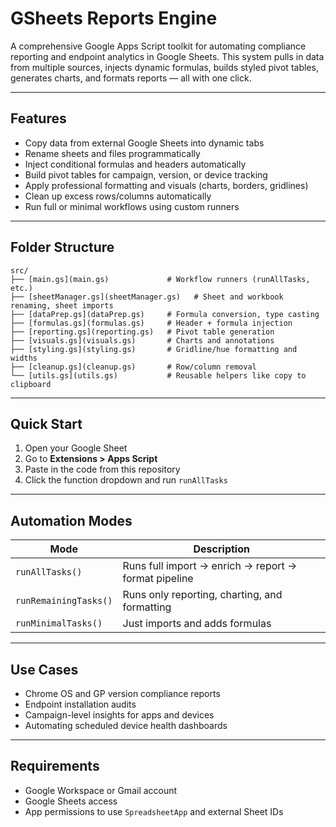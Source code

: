 # GSheets Reports Engine
A comprehensive Google Apps Script toolkit for automating compliance reporting and endpoint analytics in Google Sheets.
This system pulls in data from multiple sources, injects dynamic formulas, builds styled pivot tables, generates charts, and formats reports — all with one click.

---

## Features

- Copy data from external Google Sheets into dynamic tabs
- Rename sheets and files programmatically
- Inject conditional formulas and headers automatically
- Build pivot tables for campaign, version, or device tracking
- Apply professional formatting and visuals (charts, borders, gridlines)
- Clean up excess rows/columns automatically
- Run full or minimal workflows using custom runners

---

## Folder Structure

```
src/
├── [main.gs](main.gs)             # Workflow runners (runAllTasks, etc.)
├── [sheetManager.gs](sheetManager.gs)   # Sheet and workbook renaming, sheet imports
├── [dataPrep.gs](dataPrep.gs)     # Formula conversion, type casting
├── [formulas.gs](formulas.gs)     # Header + formula injection
├── [reporting.gs](reporting.gs)   # Pivot table generation
├── [visuals.gs](visuals.gs)       # Charts and annotations
├── [styling.gs](styling.gs)       # Gridline/hue formatting and widths
├── [cleanup.gs](cleanup.gs)       # Row/column removal
└── [utils.gs](utils.gs)           # Reusable helpers like copy to clipboard
```

---

## Quick Start

1. Open your Google Sheet
2. Go to **Extensions > Apps Script**
3. Paste in the code from this repository
4. Click the function dropdown and run `runAllTasks`

---

## Automation Modes

| Mode | Description |
|------|-------------|
| `runAllTasks()` | Runs full import → enrich → report → format pipeline |
| `runRemainingTasks()` | Runs only reporting, charting, and formatting |
| `runMinimalTasks()` | Just imports and adds formulas |

---

## Use Cases

- Chrome OS and GP version compliance reports
- Endpoint installation audits
- Campaign-level insights for apps and devices
- Automating scheduled device health dashboards

---

## Requirements

- Google Workspace or Gmail account
- Google Sheets access
- App permissions to use `SpreadsheetApp` and external Sheet IDs


